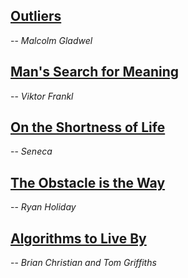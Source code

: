 ## [Outliers](/_outliers.md)
-- *Malcolm Gladwel*


## [Man's Search for Meaning](/_mans-search-for-meaning.md)
-- *Viktor Frankl*


## [On the Shortness of Life](/_on-the-shortness-of-life.md)
-- *Seneca*


## [The Obstacle is the Way](/_the-obstacle-is-the-way.md)
-- *Ryan Holiday*


## [Algorithms to Live By](/_algorithms-to-live-by.md)
-- *Brian Christian and Tom Griffiths*


